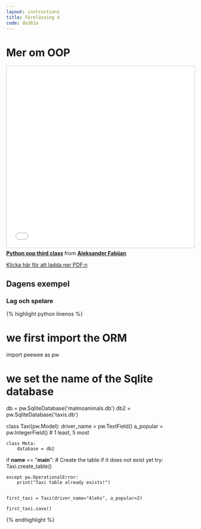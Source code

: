 ```yaml
---
layout: instructions
title: Föreläsning 4
code: da361a
---
```


# Mer om OOP

<iframe src="//www.slideshare.net/slideshow/embed_code/key/f6bt31Di7mLxxw" width="595" height="485" frameborder="0" marginwidth="0" marginheight="0" scrolling="no" style="border:1px solid #CCC; border-width:1px; margin-bottom:5px; max-width: 100%;" allowfullscreen> </iframe> <div style="margin-bottom:5px"> <strong> <a href="//www.slideshare.net/AleksanderFabijan/python-oop-third-class" title="Python oop third class" target="_blank">Python oop third class</a> </strong> from <strong><a href="https://www.slideshare.net/AleksanderFabijan" target="_blank">Aleksander Fabijan</a></strong> </div>

[Klicka här för att ladda ner PDF:n](/assets/pdf/pythonoop-thirdclass-181002142005.pdf)


## Dagens exempel

### Lag och spelare

{% highlight python linenos %}
# we first import the ORM
import peewee as pw

# we set the name of the Sqlite database
db = pw.SqliteDatabase('malmoanimals.db')
db2 = pw.SqliteDatabase('taxis.db')

class Taxi(pw.Model):
    driver_name = pw.TextField()
    a_popular = pw.IntegerField()  # 1 least, 5 most

    class Meta:
        database = db2

if __name__ == "__main__":
    # Create the table if it does not exist yet
    try:
        Taxi.create_table()

    except pw.OperationalError:
        print("Taxi table already exists!")

    
    first_taxi = Taxi(driver_name="Aleks", a_popular=2)

    first_taxi.save()

{% endhighlight %}

